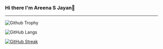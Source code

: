 ### Hi there I'm Areena S Jayan👋
---------------------------------------------------------------------------------------------------------------------------------------------------------------------------------------------

![Github Trophy](https://github-profile-trophy.vercel.app/?username=areenasjayan333&theme=discord)

![GitHub Langs](https://github-readme-stats.vercel.app/api/top-langs/?username=areenasjayan333&layout=compact&theme=blue-green)

[![GitHub Streak](https://github-readme-streak-stats.herokuapp.com?user=areenasjayan333&theme=blueberry&date_format=M%20j%5B%2C%20Y%5D)](https://git.io/streak-stats)
